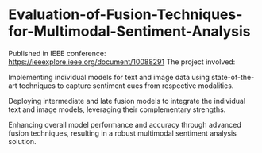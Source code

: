 # Evaluation-of-Fusion-Techniques-for-Multimodal-Sentiment-Analysis
Published in IEEE conference:
https://ieeexplore.ieee.org/document/10088291
The project involved:

Implementing individual models for text and image data using state-of-the-art techniques to capture sentiment cues from respective modalities.

Deploying intermediate and late fusion models to integrate the individual text and image models, leveraging their complementary strengths.

Enhancing overall model performance and accuracy through advanced fusion techniques, resulting in a robust multimodal sentiment analysis solution.
